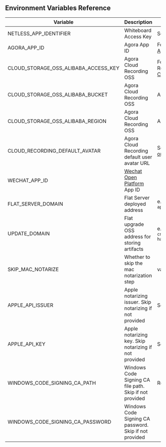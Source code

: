 ## Environment Variables Reference

| Variable                             | Description                                              | Note                                                                                |
| ------------------------------------ | -------------------------------------------------------- | ----------------------------------------------------------------------------------- |
| NETLESS_APP_IDENTIFIER               | Whiteboard Access Key                                    | See [Projects and permissions][netless-auth]                                        |
| AGORA_APP_ID                         | Agora App ID                                             | For RTC and RTM. See [Use an App ID for authentication][agora-app-id-auth]          |
| CLOUD_STORAGE_OSS_ALIBABA_ACCESS_KEY | Agora Cloud Recording OSS                                | For storing RTC Cloud Recording media files. See [Cloud Recording][cloud-recording] |
| CLOUD_STORAGE_OSS_ALIBABA_BUCKET     | Agora Cloud Recording OSS                                | As above                                                                            |
| CLOUD_STORAGE_OSS_ALIBABA_REGION     | Agora Cloud Recording OSS                                | As above                                                                            |
| CLOUD_RECORDING_DEFAULT_AVATAR       | Agora Cloud Recording default user avatar URL            | See: [Set the background color or background image][cloud-recording-background]     |
| WECHAT_APP_ID                        | [Wechat Open Platform][open-wechat] App ID               |                                                                                     |
| FLAT_SERVER_DOMAIN                   | Flat Server deployed address                             | e.g. `flat-api.whiteboard.agora.io`                                                 |
| UPDATE_DOMAIN                        | Flat upgrade OSS address for storing artifacts           | e.g. `https://flat-storage.oss-cn-hangzhou.aliyuncs.com/versions`                   |
| SKIP_MAC_NOTARIZE                    | Whether to skip the mac notarization step                | value: `yes` or `no`                                                                |
| APPLE_API_ISSUER                     | Apple notarizing issuer. Skip notarizing if not provided | See: [electron-updater][electron-updater]                                           |
| APPLE_API_KEY                        | Apple notarizing key. Skip notarizing if not provided    | See: [electron-updater][electron-updater]                                           |
| WINDOWS_CODE_SIGNING_CA_PATH         | Windows Code Signing CA file path. Skip if not provided  | Relative to `desktop/main-app`                                                      |
| WINDOWS_CODE_SIGNING_CA_PASSWORD     | Windows Code Signing CA password. Skip if not provided   |                                                                                     |

[open-wechat]: https://open.weixin.qq.com/
[netless-auth]: https://docs.agora.io/en/whiteboard/generate_whiteboard_token_at_app_server?platform=RESTful
[agora-app-id-auth]: https://docs.agora.io/en/Agora%20Platform/token#a-name--appidause-an-app-id-for-authentication
[cloud-recording]: https://docs.agora.io/en/cloud-recording/cloud_recording_api_rest?platform=RESTful#storageConfig
[cloud-recording-background]: https://docs.agora.io/en/cloud-recording/cloud_recording_layout?platform=RESTful#background
[electron-updater]: https://github.com/electron-userland/electron-builder/tree/master/packages/electron-updater
